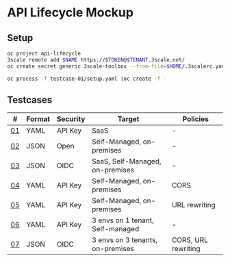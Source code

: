 # API Lifecycle Mockup

## Setup

```sh
oc project api-lifecycle
3scale remote add $NAME https://$TOKEN@$TENANT.3scale.net/
oc create secret generic 3scale-toolbox --from-file=$HOME/.3scalerc.yaml
```

```sh
oc process -f testcase-01/setup.yaml |oc create -f -
```

## Testcases

| #                  | Format | Security | Target                           | Policies            |
|--------------------|--------|----------|----------------------------------|---------------------|
| [01](testcase-01/) | YAML   | API Key  | SaaS                             | -                   |
| [02](testcase-02/) | JSON   | Open     | Self-Managed, on-premises        | -                   |
| [03](testcase-03/) | JSON   | OIDC     | SaaS, Self-Managed, on-premises  | -                   |
| [04](testcase-04/) | YAML   | API Key  | Self-Managed, on-premises        | CORS                |
| [05](testcase-05/) | YAML   | API Key  | Self-Managed, on-premises        | URL rewriting       |
| [06](testcase-06/) | YAML   | API Key  | 3 envs on 1 tenant, Self-managed | -                   |
| [07](testcase-07/) | JSON   | OIDC     | 3 envs on 3 tenants, on-premises | CORS, URL rewriting |

